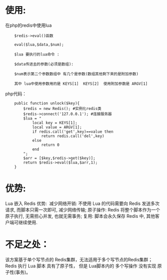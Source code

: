 # 使用:
在php的redis中使用lua

```
    $redis->eval()函数

    eval($lua,$data,$num);

    $lua 要执行的lua命令 :

    $data传进去的参数(必须是数组):

    $num表示第二个参数数组中 有几个是参数(数组其他剩下来的是附加参数) 

    其中 lua中使用参数用的是 KEYS[1]  KEYS[2]  使用附加参数是 ARGV[1] 
```
php代码：
```
    public function unlock($key){
        $redis = new Redis(); #实例化redis类
        $redis->connect('127.0.0.1'); #连接服务器
        $lua = "
            local key = KEYS[1];
            local value = ARGV[1];
            if redis.call('get',key)==value then
                return redis.call('del',key)
            else
                return 0
            end
        ";
        $arr = [$key,$redis->get($key)];
        return $redis->eval($lua,$arr,1);
    }
```
# 优势:
Lua 嵌入 Redis 优势: 
减少网络开销: 不使用 Lua 的代码需要向 Redis 发送多次请求, 而脚本只需一次即可, 减少网络传输;
原子操作: Redis 将整个脚本作为一个原子执行, 无需担心并发, 也就无需事务;
复用: 脚本会永久保存 Redis 中, 其他客户端可继续使用.
# 不足之处：
该方案基于单个写节点的 Redis集群，无法适用于多个写节点的Redis集群；
Redis 执行 Lua 脚本 具有了原子性， 但是 Lua脚本内的 多个写操作 没有实现 原子性(事务)。
